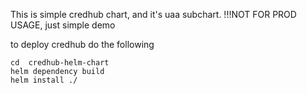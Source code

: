 This is simple credhub chart, and it's uaa subchart.
!!!NOT FOR PROD USAGE, just simple demo

to deploy credhub do the following
```
cd  credhub-helm-chart
helm dependency build
helm install ./

